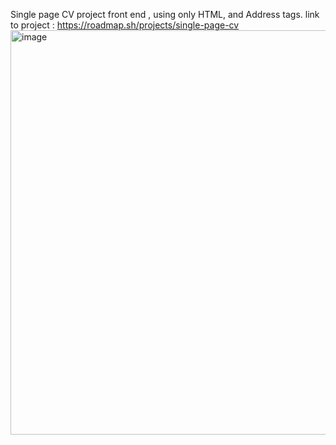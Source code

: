 Single page CV project front end , using only HTML, and Address tags.
link to project : https://roadmap.sh/projects/single-page-cv
<img width="715" height="647" alt="image" src="https://github.com/user-attachments/assets/1e1173bb-21ee-42cb-a892-83c0e42695d3" />
